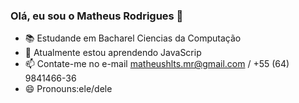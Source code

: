 ### Olá, eu sou o Matheus Rodrigues 👋


- 📚 Estudande em Bacharel Ciencias da Computação
- 🌱 Atualmente estou aprendendo JavaScrip
- 📫 Contate-me no e-mail matheushlts.mr@gmail.com / +55 (64) 9841466-36
- 😄 Pronouns:ele/dele
